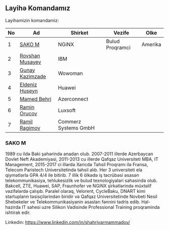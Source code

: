 ## Layihə Komandamız

Layihəmizin komandamiz:

|No| Ad | Shirket |Vezife|Olke|
|------|-------|---------|--------|------|
|1| [SAKO M](#SAKO) |NGiNX|Bulud Proqramci|Amerika|
|2| [Rovshan Musayev](#tural-mehtiyev-satış--marketing-rəhbəri) |IBM|
|3| [Gunay Kazimzade](#gunay-nemət-maliyyə-rəhbəri) |Wowoman|
|4| [Eldeniz Huseyn](#daşqın-Əhmədzadə-texniki-qrup-rəhbəri) |Huawei|
|5| [Mamed Behri](#namazov-İlqar-texniki-mütəxəssis) |Azerconnect|
|6| [Ramin Orucov](#nigar-yusupova-texniki-mütəxəssis) |Luxsoft|
|7| [Ramil Ragimov](#Əhmədzadə-coşqun-texniki-mütəxəssis) |Commerz Systems GmbH|




### SAKO M
1989 cu ildə Baki şəhərində anadan olub. 2007-2011 illerde Azerbaycan Dovlet Neft Akademiyasi, 2011-2013 cu illerde Qafqaz Universiteti MBA, IT Management, 2015-2017 ci illərdə Xaricdə Təhsil Proqramı ilə Fransa, Telecom Paristech Universitetində təhsil alıb. Her 3 universiteti ela qiymətlərlə GPA 4/4 ile bitirib. 7 illik 6 ölkədə iş təcrübəsi əsasən telekommunikasiya, tehlukesizlik ve bulud texnologiyalari sahəsində olub. Bakcell, ZTE, Huawei, SAP, Fraunhofer ve NGiNX şirkətlərində müxtəlif vəzifələrdə çalışıb. Paralel olaraq, Velorent, CycleBaku, DNART kimi startupların təsisçilərindən biridir və Qafqaz Universitetinde Novbeti Nesil Shebekeler ve Telekommunikasiyanin əsasları fənnini tədris edib. Hal-hazirda IT sahesi uzre Silikon Vadisinde Professional Training proqraminda ishtirak edir.

Linkedin: https://www.linkedin.com/in/shahriyarmammadov/
